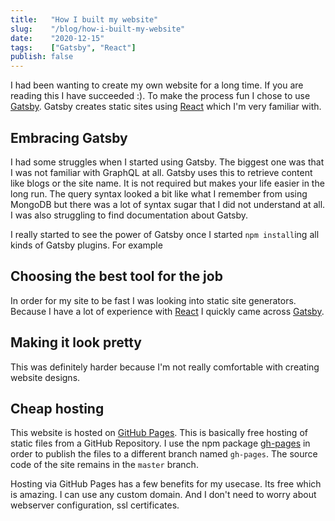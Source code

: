 ```yaml
---
title:   "How I built my website"
slug:    "/blog/how-i-built-my-website"
date:    "2020-12-15"
tags:    ["Gatsby", "React"]
publish: false
---
```


I had been wanting to create my own website for a long time. If you are reading this I have succeeded :). To make the
process fun I chose to use [Gatsby](https://www.gatsbyjs.com/). Gatsby creates static sites
using [React](https://reactjs.org/) which I'm very familiar with.

## Embracing Gatsby

I had some struggles when I started using Gatsby. The biggest one was that I was not familiar with GraphQL at all.
Gatsby uses this to retrieve content like blogs or the site name. It is not required but makes your life easier in the
long run. The query syntax looked a bit like what I remember from using MongoDB but there was a lot of syntax sugar that
I did not understand at all. I was also struggling to find documentation about Gatsby.

I really started to see the power of Gatsby once I started `npm install`ing all kinds of Gatsby plugins. For example

## Choosing the best tool for the job

In order for my site to be fast I was looking into static site generators. Because I have a lot of experience
with [React](https://reactjs.org/) I quickly came across [Gatsby](https://www.gatsbyjs.com/).

## Making it look pretty

This was definitely harder because I'm not really comfortable with creating website designs.

## Cheap hosting

This website is hosted on [GitHub Pages](https://pages.github.com/). This is basically free hosting of static files from
a GitHub Repository. I use the npm package [gh-pages](https://github.com/tschaub/gh-pages) in order to publish the files
to a different branch named `gh-pages`. The source code of the site remains in the `master` branch.

Hosting via GitHub Pages has a few benefits for my usecase. Its free which is amazing. I can use any custom domain. And
I don't need to worry about webserver configuration, ssl certificates.
